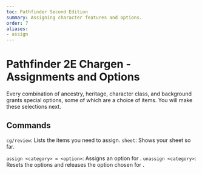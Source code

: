 ```yaml
---
toc: Pathfinder Second Edition
summary: Assigning character features and options.
order: 7
aliases:
- assign
---
```


# Pathfinder 2E Chargen - Assignments and Options

Every combination of ancestry, heritage, character class, and background grants special options, some of which are a choice of items. You will make these selections next.

## Commands

`cg/review`: Lists the items you need to assign.
`sheet`: Shows your sheet so far.

`assign <category> = <option>`: Assigns an option for <category>.
`unassign <category>`: Resets the options and releases the option chosen for <category>.
